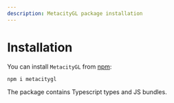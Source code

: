 ```yaml
---
description: MetacityGL package installation
---
```


# Installation

You can install `MetacityGL` from [npm](https://www.npmjs.com/package/metacitygl):

```bash
npm i metacitygl
```

The package contains Typescript types and JS bundles.
